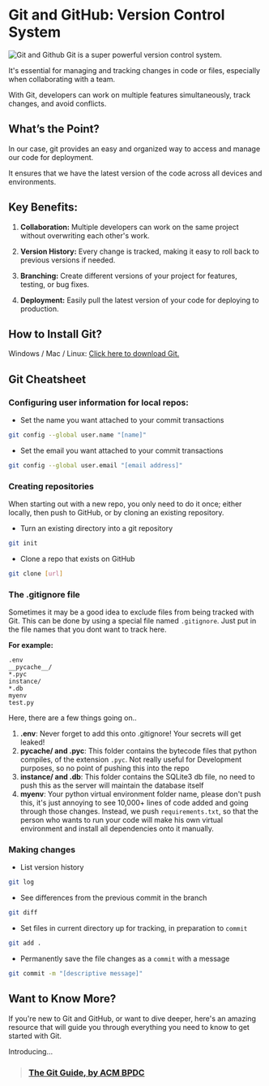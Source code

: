 # Git and GitHub: Version Control System

![Git and Github](../assets/git-github.jpg)
Git is a super powerful version control system. 

It's essential for managing and tracking changes in code or files, especially when collaborating with a team. 

With Git, developers can work on multiple features simultaneously, track changes, and avoid conflicts.

## What’s the Point?

In our case, git provides an easy and organized way to access and manage our code for deployment.

It ensures that we have the latest version of the code across all devices and environments.

## Key Benefits:
1. **Collaboration:** Multiple developers can work on the same project without overwriting each other's work.

2. **Version History:** Every change is tracked, making it easy to roll back to previous versions if needed.

3. **Branching:** Create different versions of your project for features, testing, or bug fixes.

4. **Deployment:** Easily pull the latest version of your code for deploying to production.

## How to Install Git?

Windows / Mac / Linux: [Click here to download Git.](https://git-scm.com/downloads)

## Git Cheatsheet

### Configuring user information for local repos:
* Set the name you want attached to your commit transactions
```bash
git config --global user.name "[name]"
```
* Set the email you want attached to your commit transactions
```bash
git config --global user.email "[email address]"
```

### Creating repositories

When starting out with a new repo, you only need to do it once; either locally, then push to GitHub, or by cloning an existing repository.
* Turn an existing directory into a git repository
```bash
git init
```
* Clone a repo that exists on GitHub
```bash
git clone [url]
```

### The .gitignore file

Sometimes it may be a good idea to exclude files from being tracked with Git. This can be done by using a special file named `.gitignore`. Just put in the file names that you dont want to track here.

**For example:**
```env
.env
__pycache__/
*.pyc
instance/
*.db
myenv
test.py
```

Here, there are a few things going on..
1. **.env**: Never forget to add this onto .gitignore! Your secrets will get leaked!
2. **__pycache__/ and .pyc**: This folder contains the bytecode files that python compiles, of the extension `.pyc`. Not really useful for Development purposes, so no point of pushing this into the repo
3. **instance/ and .db**: This folder contains the SQLite3 db file, no need to push this as the server will maintain the database itself
4. **myenv**: Your python virtual environment folder name, please don't push this, it's just annoying to see 10,000+ lines of code added and going through those changes. Instead, we push ```requirements.txt```, so that the person who wants to run your code will make his own virtual environment and install all dependencies onto it manually.

### Making changes

* List version history
```bash
git log
```
* See differences from the previous commit in the branch
```bash
git diff
```
* Set files in current directory up for tracking, in preparation to `commit`
```bash
git add .
```
* Permanently save the file changes as a `commit` with a message
```bash
git commit -m "[descriptive message]"
```
## Want to Know More?

If you're new to Git and GitHub, or want to dive deeper, here's an amazing resource that will guide you through everything you need to know to get started with Git.

Introducing...

> ### [The Git Guide, by ACM BPDC](https://gitguide.acmbpdc.org)

